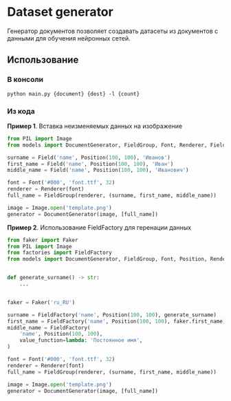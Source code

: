 # Dataset generator

Генератор документов позволяет создавать датасеты из документов с данными для обучения нейронных сетей.

## Использование

### В консоли

    python main.py {document} {dest} -l {count}

### Из кода

**Пример 1**. Вставка неизменяемых данных на изображение

```python
from PIL import Image
from models import DocumentGenerator, FieldGroup, Font, Renderer, Field, Position

surname = Field('name', Position(100, 100), 'Иванов')
first_name = Field('name', Position(100, 100), 'Иван')
middle_name = Field('name', Position(100, 100), 'Иванович')

font = Font('#000', 'font.ttf', 32)
renderer = Renderer(font)
full_name = FieldGroup(renderer, (surname, first_name, middle_name))

image = Image.open('template.png')
generator = DocumentGenerator(image, [full_name])
```

**Пример 2**. Использование FieldFactory для геренации данных

```python
from faker import Faker
from PIL import Image
from factories import FieldFactory
from models import DocumentGenerator, FieldGroup, Font, Position, Renderer


def generate_surname() -> str:
    ...


faker = Faker('ru_RU')

surname = FieldFactory('name', Position(100, 100), generate_surname)
first_name = FieldFactory('name', Position(100, 100), faker.first_name)
middle_name = FieldFactory(
    'name', Position(100, 100),
    value_function=lambda: 'Постоянное имя',
)

font = Font('#000', 'font.ttf', 32)
renderer = Renderer(font)
full_name = FieldGroup(renderer, (surname, first_name, middle_name))

image = Image.open('template.png')
generator = DocumentGenerator(image, [full_name])
```
